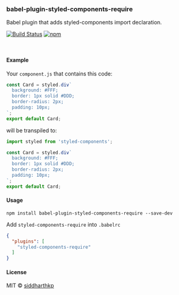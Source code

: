### babel-plugin-styled-components-require
Babel plugin that adds styled-components import declaration.

[![Build
Status](https://api.travis-ci.org/siddharthkp/babel-plugin-styled-components-require.svg?branch=master)](https://travis-ci.org/siddharthkp/babel-plugin-styled-components-require)
[![npm](https://img.shields.io/npm/v/babel-plugin-styled-components-require.svg?maxAge=3600)](https://www.npmjs.com/package/babel-plugin-styled-components-require)

&nbsp;

#### Example

Your `component.js` that contains this code:

```js
const Card = styled.div`
  background: #FFF;
  border: 1px solid #DDD;
  border-radius: 2px;
  padding: 10px;
`;
export default Card;
```

will be transpiled to:

```js
import styled from 'styled-components';

const Card = styled.div`
  background: #FFF;
  border: 1px solid #DDD;
  border-radius: 2px;
  padding: 10px;
`;
export default Card;
```

#### Usage

`npm install babel-plugin-styled-components-require --save-dev`

Add `styled-components-require` into `.babelrc`

```json
{
  "plugins": [
    "styled-components-require"
  ]
}
```

#### License

MIT © [siddharthkp](https://github.com/siddharthkp)
